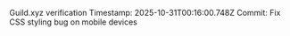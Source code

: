 Guild.xyz verification
Timestamp: 2025-10-31T00:16:00.748Z
Commit: Fix CSS styling bug on mobile devices